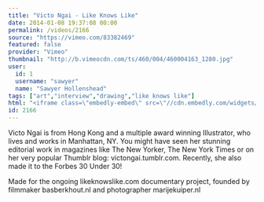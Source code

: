 ```yaml
---
title: "Victo Ngai - Like Knows Like"
date: 2014-01-08 19:37:08 00:00
permalink: /videos/2166
source: "https://vimeo.com/83382469"
featured: false
provider: "Vimeo"
thumbnail: "http://b.vimeocdn.com/ts/460/004/460004163_1280.jpg"
user:
  id: 1
  username: "sawyer"
  name: "Sawyer Hollenshead"
tags: ["art","interview","drawing","like knows like"]
html: "<iframe class=\"embedly-embed\" src=\"//cdn.embedly.com/widgets/media.html?src=https%3A%2F%2Fplayer.vimeo.com%2Fvideo%2F83382469&src_secure=1&url=http%3A%2F%2Fvimeo.com%2F83382469&image=http%3A%2F%2Fb.vimeocdn.com%2Fts%2F460%2F004%2F460004163_1280.jpg&key=950020ba825211e1a0764040d3dc5c07&type=text%2Fhtml&schema=vimeo\" width=\"1280\" height=\"720\" scrolling=\"no\" frameborder=\"0\" allowfullscreen></iframe>"
id: 2166
---
```


Victo Ngai is from Hong Kong and a multiple award winning Illustrator, who lives and works in Manhattan, NY. You might have seen her stunning editorial work in magazines like The New Yorker, The New York Times or on her very popular Thumblr blog: victongai.tumblr.com. Recently, she also made it to the Forbes 30 Under 30!

Made for the ongoing likeknowslike.com documentary project, founded by filmmaker basberkhout.nl and photographer marijekuiper.nl